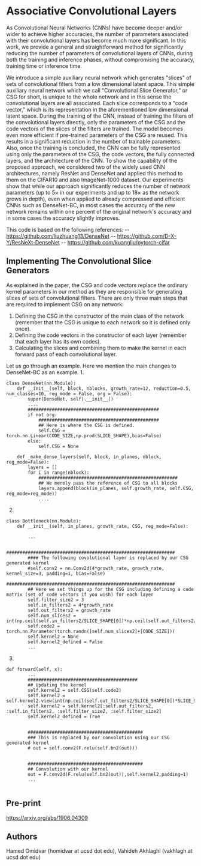 # Associative Convolutional Layers
As Convolutional Neural Networks (CNNs) have become deeper and/or wider to achieve higher accuracies, the number of parameters associated with their convolutional layers has become much more significant. In this work, we provide a general and straightforward method for significantly reducing the number of parameters of convolutional layers of CNNs, during both the training and inference phases, without compromising the accuracy, training time or inference time.

We introduce a simple auxiliary neural network which generates "slices" of sets of convolutional filters from a low dimensional latent space.
This simple auxiliary neural network which we call “Convolutional Slice Generator,” or CSG for short, is unique to the whole network and in this sense the convolutional layers are all associated. Each slice corresponds to a "code vector," which is its representation in the aforementioned low dimensional latent space.
During the training of the CNN, instead of training the filters of the convolutional layers directly, only the parameters of the CSG and the code vectors of the slices of the filters are trained. The model becomes even more efficient if pre-trained parameters of the CSG are reused. This results in a significant reduction in the number of trainable parameters. Also, once the training is concluded, the CNN can be fully represented using only the parameters of the CSG, the code vectors, the fully connected layers, and the architecture of the CNN. To show the capability of the proposed approach, we considered two of the widely used CNN architectures, namely ResNet and DenseNet and applied this method to them on the CIFAR10 and also ImageNet-1000 dataset. Our experiments show that while our approach significantly reduces the number of network parameters (up to $5\times$ in our experiments and up to $18\times$ as the network grows in depth), even when applied to already compressed and efficient CNNs such as DenseNet-BC, in most cases the accuracy of the new network remains within one percent of the original network's accuracy and in some cases the accuracy slightly improves. 

This code is based on the following references: 
-- https://github.com/liuzhuang13/DenseNet 
-- https://github.com/D-X-Y/ResNeXt-DenseNet 
-- https://github.com/kuangliu/pytorch-cifar 




## Implementing The Convolutional Slice Generators
As explained in the paper, the CSG and code vectors replace the ordinary kernel parameters in our method as they are responsible for generating slices of sets of convolutional filters.
There are only three main steps that are required to implement CSG on any network:
1. Defining the CSG in the constructor of the main class of the network (remember that the CSG is unique to each network so it is defined only once).
2. Defining the code vectors in the constructor of each layer (remember that each layer has its own codes).
3. Calculating the slices and combining them to make the kernel in each forward pass of each convolutional layer.


Let us go through an example. Here we mention the main changes to DenseNet-BC as an example. 
1. 
```
class DenseNet(nn.Module):
    def __init__(self, block, nblocks, growth_rate=12, reduction=0.5, num_classes=10, reg_mode = False, org = False):
        super(DenseNet, self).__init__()
        ....
        #################################################
        if not org:
            #############################################
            ## Here is where the CSG is defined.
            self.CSG = torch.nn.Linear(CODE_SIZE,np.prod(SLICE_SHAPE),bias=False)
        else:
            self.CSG = None
        
    def _make_dense_layers(self, block, in_planes, nblock, reg_mode=False):
        layers = []
        for i in range(nblock):
            ####################################################
            ## We merely pass the reference of CSG to all blocks
            layers.append(block(in_planes, self.growth_rate, self.CSG, reg_mode=reg_mode))
            ....
```
        
2. 

```
class Bottleneck(nn.Module):
    def __init__(self, in_planes, growth_rate, CSG, reg_mode=False):
    
        ...
        
        ###############################################################
        #### The following covolutional layer is replaced by our CSG generated kernel
        #self.conv2 = nn.Conv2d(4*growth_rate, growth_rate, kernel_size=3, padding=1, bias=False)
        ###############################################################
        ## Here we set things up for the CSG including defining a code matrix (set of code vectors if you wish) for each layer
        self.filter_size2 = 3
        self.in_filters2 = 4*growth_rate
        self.out_filters2 = growth_rate
        self.num_slices2 = int(np.ceil(self.in_filters2/SLICE_SHAPE[0])*np.ceil(self.out_filters2/SLICE_SHAPE[1]))
        self.code2 = torch.nn.Parameter(torch.randn([self.num_slices2]+[CODE_SIZE]))
        self.kernel2 = None
        self.kernel2_defined = False
        ...
```

3. 
```
def forward(self, x):
        ...
        #########################################
        ## Updating the kernel
        self.kernel2 = self.CSG(self.code2)
        self.kernel2 = self.kernel2.view(int(np.ceil(self.out_filters2/SLICE_SHAPE[0])*SLICE_SHAPE[0]),int(np.ceil(self.in_filters2/SLICE_SHAPE[1])*SLICE_SHAPE[1]),3,3)
        self.kernel2 = self.kernel2[:self.out_filters2, :self.in_filters2, :self.filter_size2, :self.filter_size2]
        self.kernel2_defined = True
        
        
        ###########################################
        ### This is replaced by our convolution using our CSG generated kernel
        # out = self.conv2(F.relu(self.bn2(out)))
        
        
        ###########################################
        ## Convolution with our kernel
        out = F.conv2d(F.relu(self.bn2(out)),self.kernel2,padding=1)
        ...
        
```

## Pre-print
https://arxiv.org/abs/1906.04309

## Authors
Hamed Omidvar (homidvar at ucsd dot edu), 
Vahideh Akhlaghi (vakhlagh at ucsd dot edu)
